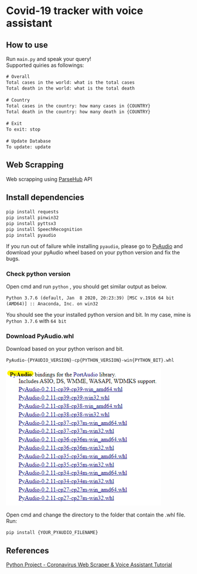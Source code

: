 # Covid-19 tracker with voice assistant

## How to use
Run `main.py` and speak your query! <br/> Supported quiries as followings:
```
# Overall
Total cases in the world: what is the total cases
Total death in the world: what is the total death

# Country
Total cases in the country: how many cases in {COUNTRY}
Total death in the country: how many death in {COUNTRY}

# Exit
To exit: stop

# Update Database
To update: update
```
## Web Scrapping
Web scrapping using [ParseHub](https://www.parsehub.com/) API

## Install dependencies
```
pip install requests
pip install pinwin32
pip install pyttsx3
pip install SpeechRecognition
pip install pyaudio
```
If you run out of failure while installing `pyaudio`, please go to [PyAudio](https://www.lfd.uci.edu/~gohlke/pythonlibs/#pyaudio) and download your pyAudio wheel based on your python version and fix the bugs.

### Check python version
Open cmd and run `python` ,  you should get similar output as below.
```
Python 3.7.6 (default, Jan  8 2020, 20:23:39) [MSC v.1916 64 bit (AMD64)] :: Anaconda, Inc. on win32
```
You should see the your installed python version and bit. In my case, mine is `Python 3.7.6` with `64 bit`

### Download PyAudio.whl
Download based on your python verison and bit.

```
PyAudio-{PYAUDIO_VERSION}-cp{PYTHON_VERSION}-win{PYTHON_BIT}.whl
```
![PyAudio](img/pyaudio.png)

Open cmd and change the directory to the folder that contain the .whl file.
Run:
```
pip install {YOUR_PYAUDIO_FILENAME}
```

## References
[Python Project - Coronavirus Web Scraper & Voice Assistant Tutorial](https://www.youtube.com/watch?v=gJY8D468Jv0)

